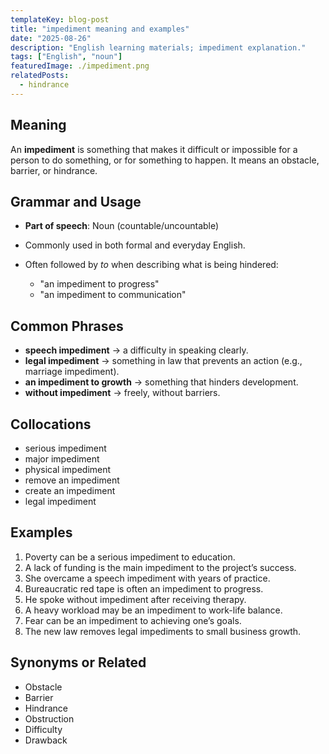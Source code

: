 ```yaml
---
templateKey: blog-post
title: "impediment meaning and examples"
date: "2025-08-26"
description: "English learning materials; impediment explanation."
tags: ["English", "noun"]
featuredImage: ./impediment.png
relatedPosts:
  - hindrance
---
```


## Meaning

An **impediment** is something that makes it difficult or impossible for a person to do something, or for something to happen. It means an obstacle, barrier, or hindrance.

## Grammar and Usage

- **Part of speech**: Noun (countable/uncountable)
- Commonly used in both formal and everyday English.
- Often followed by _to_ when describing what is being hindered:

  - "an impediment to progress"
  - "an impediment to communication"

## Common Phrases

- **speech impediment** → a difficulty in speaking clearly.
- **legal impediment** → something in law that prevents an action (e.g., marriage impediment).
- **an impediment to growth** → something that hinders development.
- **without impediment** → freely, without barriers.

## Collocations

- serious impediment
- major impediment
- physical impediment
- remove an impediment
- create an impediment
- legal impediment

## Examples

1. Poverty can be a serious impediment to education.
2. A lack of funding is the main impediment to the project’s success.
3. She overcame a speech impediment with years of practice.
4. Bureaucratic red tape is often an impediment to progress.
5. He spoke without impediment after receiving therapy.
6. A heavy workload may be an impediment to work-life balance.
7. Fear can be an impediment to achieving one’s goals.
8. The new law removes legal impediments to small business growth.

## Synonyms or Related

- Obstacle
- Barrier
- Hindrance
- Obstruction
- Difficulty
- Drawback
